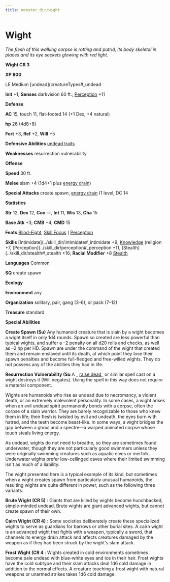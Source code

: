 ```yaml
---
title: monster_dir/wight
---
```

# Wight

_The flesh of this walking corpse is rotting and putrid, its body skeletal in places and its eye sockets glowing with red light._

**Wight CR 3**

**XP 800**

LE Medium [undead](creatureTypes#_undead

**Init** +1; **Senses** darkvision 60 ft.; [Perception](../skill_dir/perception#_perception) +11

**Defense**

**AC** 15, touch 11, flat-footed 14 (+1 Dex, +4 natural)

**hp** 26 (4d8+8)

**Fort** +3, **Ref** +2, **Will** +5

**Defensive Abilities** [undead traits](universalMonsterRules#_undead-traits)

**Weaknesses** resurrection vulnerability

**Offense**

**Speed** 30 ft.

**Melee** slam +4 (1d4+1 plus [energy drain](universalMonsterRules#_energy-drain))

**Special Attacks** create spawn, [energy drain](universalMonsterRules#_energy-drain) (1 level, DC 14

**Statistics**

**Str** 12, **Dex** 12, **Con** —, **Int** 11, **Wis** 13, **Cha** 15

**Base Atk** +3; **CMB** +4; **CMD** 15

**Feats** [Blind-Fight](../feats#_blind-fight), [Skill Focus](../feats#_skill-focus) ( [Perception](../skill_dir/perception#_perception)

**Skills** [Intimidate](../skill_dir/intimidate#_intimidate +9, [Knowledge](../skill_dir/knowledge#_knowledge) (religion +7, [Perception](../skill_dir/perception#_perception +11, [Stealth](../skill_dir/stealth#_stealth +16; **Racial Modifier** +8 [Stealth](../skill_dir/stealth#_stealth)

**Languages** Common

**SQ** create spawn

**Ecology**

**Environment** any

**Organization** solitary, pair, gang (3–6), or pack (7–12)

**Treasure** standard

**Special Abilities**

**Create Spawn (Su)** Any humanoid creature that is slain by a wight becomes a wight itself in only 1d4 rounds. Spawn so created are less powerful than typical wights, and suffer a –2 penalty on all d20 rolls and checks, as well as –2 hp per HD. Spawn are under the command of the wight that created them and remain enslaved until its death, at which point they lose their spawn penalties and become full-fledged and free-willed wights. They do not possess any of the abilities they had in life.

**Resurrection Vulnerability (Su** A _ [raise dead](../spell_dir/raiseDead#_raise-dead)_ or similar spell cast on a wight destroys it (Will negates). Using the spell in this way does not require a material component.

Wights are humanoids who rise as undead due to necromancy, a violent death, or an extremely malevolent personality. In some cases, a wight arises when an evil undead spirit permanently bonds with a corpse, often the corpse of a slain warrior. They are barely recognizable to those who knew them in life; their flesh is twisted by evil and undeath, the eyes burn with hatred, and the teeth become beast-like. In some ways, a wight bridges the gap between a ghoul and a spectre—a warped animated corpse whose touch steals living energy.

As undead, wights do not need to breathe, so they are sometimes found underwater, though they are not particularly good swimmers unless they were originally swimming creatures such as aquatic elves or merfolk. Underwater wights prefer low-ceilinged caves where their limited swimming isn't as much of a liability.

The wight presented here is a typical example of its kind, but sometimes when a wight creates spawn from particularly unusual humanoids, the resulting wights are quite different in power, such as the following three variants.

**Brute Wight (CR 5)** : Giants that are killed by wights become hunchbacked, simple-minded undead. Brute wights are giant advanced wights, but cannot create spawn of their own.

**Cairn Wight (CR 4)** : Some societies deliberately create these specialized wights to serve as guardians for barrows or other burial sites. A cairn wight is an advanced wight that fights with a weapon, typically a sword, that channels its energy drain attack and affects creatures damaged by the weapon as if they had been struck by the wight's slam attack.

**Frost Wight (CR 4** : Wights created in cold environments sometimes become pale undead with blue-white eyes and ice in their hair. Frost wights have the cold subtype and their slam attacks deal 1d6 cold damage in addition to the normal effects. A creature touching a frost wight with natural weapons or unarmed strikes takes 1d6 cold damage.

